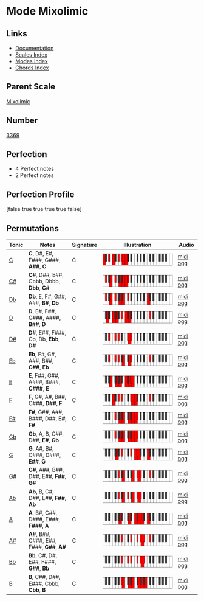# Mode Mixolimic

## Links

- [Documentation](index.md)
- [Scales Index](Scales.md)
- [Modes Index](Modes.md)
- [Chords Index](Chords.md)

## Parent Scale

[Mixolimic](ScaleMixolimic.md)

## Number

[3369](https://ianring.com/musictheory/scales/3369)

## Perfection

- 4 Perfect notes
- 2 Perfect notes

## Perfection Profile

[false true true true true false]

## Permutations

| Tonic | Notes | Signature | Illustration | Audio |
|-------|-------|-----------|--------------|-------|
| [C](ModeCNaturalMixolimic.md) | **C**, D#, E#, F###, G###, **A##**, **C** | C | ![CNaturalMixolimic](ModeCNaturalMixolimic.png) | [midi](ModeCNaturalMixolimic.mid) [ogg](ModeCNaturalMixolimic.ogg) |
| [C#](ModeCSharpMixolimic.md) | **C#**, D##, E##, Cbbb, Dbbb, **Dbb**, **C#** | C | ![CSharpMixolimic](ModeCSharpMixolimic.png) | [midi](ModeCSharpMixolimic.mid) [ogg](ModeCSharpMixolimic.ogg) |
| [Db](ModeDFlatMixolimic.md) | **Db**, E, F#, G##, A##, **B#**, **Db** | C | ![DFlatMixolimic](ModeDFlatMixolimic.png) | [midi](ModeDFlatMixolimic.mid) [ogg](ModeDFlatMixolimic.ogg) |
| [D](ModeDNaturalMixolimic.md) | **D**, E#, F##, G###, A###, **B##**, **D** | C | ![DNaturalMixolimic](ModeDNaturalMixolimic.png) | [midi](ModeDNaturalMixolimic.mid) [ogg](ModeDNaturalMixolimic.ogg) |
| [D#](ModeDSharpMixolimic.md) | **D#**, E##, F###, Cb, Db, **Ebb**, **D#** | C | ![DSharpMixolimic](ModeDSharpMixolimic.png) | [midi](ModeDSharpMixolimic.mid) [ogg](ModeDSharpMixolimic.ogg) |
| [Eb](ModeEFlatMixolimic.md) | **Eb**, F#, G#, A##, B##, **C##**, **Eb** | C | ![EFlatMixolimic](ModeEFlatMixolimic.png) | [midi](ModeEFlatMixolimic.mid) [ogg](ModeEFlatMixolimic.ogg) |
| [E](ModeENaturalMixolimic.md) | **E**, F##, G##, A###, B###, **C###**, **E** | C | ![ENaturalMixolimic](ModeENaturalMixolimic.png) | [midi](ModeENaturalMixolimic.mid) [ogg](ModeENaturalMixolimic.ogg) |
| [F](ModeFNaturalMixolimic.md) | **F**, G#, A#, B##, C###, **D##**, **F** | C | ![FNaturalMixolimic](ModeFNaturalMixolimic.png) | [midi](ModeFNaturalMixolimic.mid) [ogg](ModeFNaturalMixolimic.ogg) |
| [F#](ModeFSharpMixolimic.md) | **F#**, G##, A##, B###, D##, **E#**, **F#** | C | ![FSharpMixolimic](ModeFSharpMixolimic.png) | [midi](ModeFSharpMixolimic.mid) [ogg](ModeFSharpMixolimic.ogg) |
| [Gb](ModeGFlatMixolimic.md) | **Gb**, A, B, C##, D##, **E#**, **Gb** | C | ![GFlatMixolimic](ModeGFlatMixolimic.png) | [midi](ModeGFlatMixolimic.mid) [ogg](ModeGFlatMixolimic.ogg) |
| [G](ModeGNaturalMixolimic.md) | **G**, A#, B#, C###, D###, **E##**, **G** | C | ![GNaturalMixolimic](ModeGNaturalMixolimic.png) | [midi](ModeGNaturalMixolimic.mid) [ogg](ModeGNaturalMixolimic.ogg) |
| [G#](ModeGSharpMixolimic.md) | **G#**, A##, B##, D##, E##, **F##**, **G#** | C | ![GSharpMixolimic](ModeGSharpMixolimic.png) | [midi](ModeGSharpMixolimic.mid) [ogg](ModeGSharpMixolimic.ogg) |
| [Ab](ModeAFlatMixolimic.md) | **Ab**, B, C#, D##, E##, **F##**, **Ab** | C | ![AFlatMixolimic](ModeAFlatMixolimic.png) | [midi](ModeAFlatMixolimic.mid) [ogg](ModeAFlatMixolimic.ogg) |
| [A](ModeANaturalMixolimic.md) | **A**, B#, C##, D###, E###, **F###**, **A** | C | ![ANaturalMixolimic](ModeANaturalMixolimic.png) | [midi](ModeANaturalMixolimic.mid) [ogg](ModeANaturalMixolimic.ogg) |
| [A#](ModeASharpMixolimic.md) | **A#**, B##, C###, E##, F###, **G##**, **A#** | C | ![ASharpMixolimic](ModeASharpMixolimic.png) | [midi](ModeASharpMixolimic.mid) [ogg](ModeASharpMixolimic.ogg) |
| [Bb](ModeBFlatMixolimic.md) | **Bb**, C#, D#, E##, F###, **G##**, **Bb** | C | ![BFlatMixolimic](ModeBFlatMixolimic.png) | [midi](ModeBFlatMixolimic.mid) [ogg](ModeBFlatMixolimic.ogg) |
| [B](ModeBNaturalMixolimic.md) | **B**, C##, D##, E###, Cbbb, **Cbb**, **B** | C | ![BNaturalMixolimic](ModeBNaturalMixolimic.png) | [midi](ModeBNaturalMixolimic.mid) [ogg](ModeBNaturalMixolimic.ogg) |
